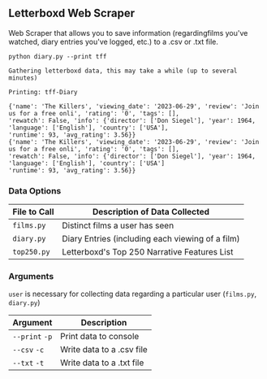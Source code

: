 ## Letterboxd Web Scraper

Web Scraper that allows you to save information (regardingfilms you've watched,
diary entries you've logged, etc.) to a .csv  or .txt file.

```commandline
python diary.py --print tff

Gathering letterboxd data, this may take a while (up to several minutes)

Printing: tff-Diary

{'name': 'The Killers', 'viewing_date': '2023-06-29', 'review': 'Join us for a free onli', 'rating': '0', 'tags': [],
'rewatch': False, 'info': {'director': ['Don Siegel'], 'year': 1964, 'language': ['English'], 'country': ['USA'], 
'runtime': 93, 'avg_rating': 3.56}}
{'name': 'The Killers', 'viewing_date': '2023-06-29', 'review': 'Join us for a free onli', 'rating': '0', 'tags': [],
'rewatch': False, 'info': {'director': ['Don Siegel'], 'year': 1964, 'language': ['English'], 'country': ['USA']
'runtime': 93, 'avg_rating': 3.56}}
```

### Data Options
| File to Call  | Description of Data Collected                    |
|---------------|--------------------------------------------------|
| ``films.py``  | Distinct films a user has seen                   |
| ``diary.py``  | Diary Entries (including each viewing of a film) |
| ``top250.py`` | Letterboxd's Top 250 Narrative Features List     |

### Arguments
``user`` is necessary for collecting data regarding a particular user (``films.py``, ``diary.py``)

| Argument           | Description               |
|--------------------|---------------------------|
| ``--print`` ``-p`` | Print data to console     |
| ``--csv`` ``-c``   | Write data to a .csv file |
| ``--txt`` ``-t``   | Write data to a .txt file |
